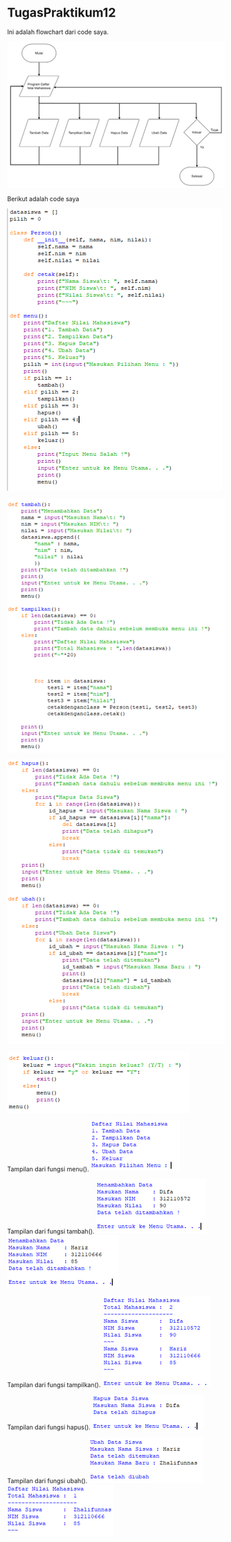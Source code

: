 # TugasPraktikum12

Ini adalah flowchart dari code saya.

![IMG 1](screenshot/flowchart.jpg)

Berikut adalah code saya

![IMG 2](screenshot/1.png)

![IMG 3](screenshot/2.png)

![IMG 4](screenshot/3.png)

![IMG 5](screenshot/4.png)

Tampilan dari fungsi menu().
![IMG 6](screenshot/5.png)

Tampilan dari fungsi tambah().
![IMG 7](screenshot/6.png)
![IMG 8](screenshot/7.png)

Tampilan dari fungsi tampilkan().
![IMG 9](screenshot/8.png)

Tampilan dari fungsi hapus().
![IMG 10](screenshot/9.png)

Tampilan dari fungsi ubah().
![IMG 11](screenshot/10.png)
![IMG 12](screenshot/11.png)